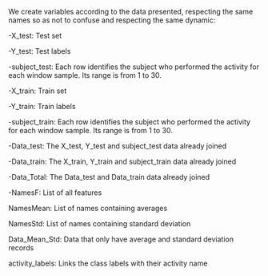 We create variables according to the data presented, respecting the same names so as not to confuse and respecting the same dynamic:

-X_test: Test set

-Y_test: Test labels

-subject_test: Each row identifies the subject who performed the activity for each window sample. Its range is from 1 to 30. 

-X_train: Train set

-Y_train: Train labels

-subject_train: Each row identifies the subject who performed the activity for each window sample. Its range is from 1 to 30. 

-Data_test: The X_test, Y_test and subject_test data already joined

-Data_train: The X_train, Y_train and subject_train data already joined

-Data_Total: The Data_test and Data_train data already joined

-NamesF: List of all features

NamesMean: List of names containing averages

NamesStd: List of names containing standard deviation

Data_Mean_Std: Data that only have average and standard deviation records

activity_labels: Links the class labels with their activity name


